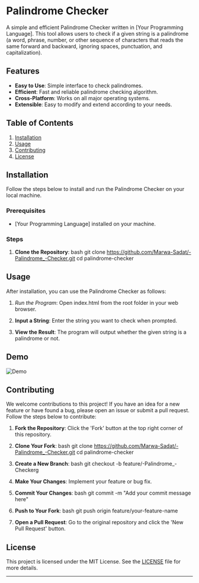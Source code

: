 
# Palindrome Checker

A simple and efficient Palindrome Checker written in [Your Programming Language]. This tool allows users to check if a given string is a palindrome (a word, phrase, number, or other sequence of characters that reads the same forward and backward, ignoring spaces, punctuation, and capitalization).

## Features

- **Easy to Use**: Simple interface to check palindromes.
- **Efficient**: Fast and reliable palindrome checking algorithm.
- **Cross-Platform**: Works on all major operating systems.
- **Extensible**: Easy to modify and extend according to your needs.

## Table of Contents

1. [Installation](#installation)
2. [Usage](#usage)
3. [Contributing](#contributing)
4. [License](#license)

## Installation

Follow the steps below to install and run the Palindrome Checker on your local machine.

### Prerequisites

- [Your Programming Language] installed on your machine.

### Steps

1. **Clone the Repository**:
  bash
  git clone https://github.com/Marwa-Sadat/-Palindrome_-Checker.git
  cd palindrome-checker
  
## Usage

After installation, you can use the Palindrome Checker as follows:

1. *Run the Program*:
  Open index.html from the root folder in your web browser.

2. **Input a String**:
  Enter the string you want to check when prompted.

3. **View the Result**:
  The program will output whether the given string is a palindrome or not.

## Demo

![Demo](https://github.com/Marwa-Sadat/-Palindrome_-Checker/assets/168111110/83e8bab0-4737-46bb-a56a-2b946cc94373)

## Contributing

We welcome contributions to this project! If you have an idea for a new feature or have found a bug, please open an issue or submit a pull request. Follow the steps below to contribute:

1. **Fork the Repository**:
  Click the 'Fork' button at the top right corner of this repository.

2. **Clone Your Fork**:
  bash
  git clone https://github.com/Marwa-Sadat/-Palindrome_-Checker.git
  cd palindrome-checker
  

3. **Create a New Branch**:
  bash
  git checkout -b feature/-Palindrome_-Checkerg
  

4. **Make Your Changes**:
  Implement your feature or bug fix.

5. **Commit Your Changes**:
  bash
  git commit -m "Add your commit message here"
  

6. **Push to Your Fork**:
  bash
  git push origin feature/your-feature-name
  

7. **Open a Pull Request**:
  Go to the original repository and click the 'New Pull Request' button.

## License

This project is licensed under the MIT License. See the [LICENSE](LICENSE) file for more details.

---